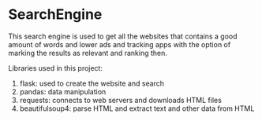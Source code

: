 # SearchEngine
This search engine is used to get all the websites that contains a good amount of words and lower ads and tracking apps with the option of marking the results as relevant and ranking then.

Libraries used in this project:
1. flask: used to create the website and search
2. pandas: data manipulation
3. requests: connects to web servers and downloads HTML files
4. beautifulsoup4: parse HTML and extract text and other data from HTML
